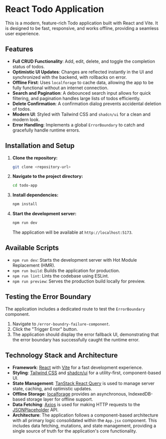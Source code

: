 # React Todo Application

This is a modern, feature-rich Todo application built with React and Vite. It is designed to be fast, responsive, and works offline, providing a seamless user experience.

## Features

- **Full CRUD Functionality**: Add, edit, delete, and toggle the completion status of todos.
- **Optimistic UI Updates**: Changes are reflected instantly in the UI and synchronized with the backend, with rollbacks on error.
- **Offline First**: Uses `localforage` to cache data, allowing the app to be fully functional without an internet connection.
- **Search and Pagination**: A debounced search input allows for quick filtering, and pagination handles large lists of todos efficiently.
- **Delete Confirmation**: A confirmation dialog prevents accidental deletion of todos.
- **Modern UI**: Styled with Tailwind CSS and `shadcn/ui` for a clean and modern look.
- **Error Handling**: Implements a global `ErrorBoundary` to catch and gracefully handle runtime errors.

## Installation and Setup

1.  **Clone the repository:**
    ```bash
    git clone <repository-url>
    ```
2.  **Navigate to the project directory:**
    ```bash
    cd todo-app
    ```
3.  **Install dependencies:**
    ```bash
    npm install
    ```
4.  **Start the development server:**
    ```bash
    npm run dev
    ```
    The application will be available at `http://localhost:5173`.

## Available Scripts

- `npm run dev`: Starts the development server with Hot Module Replacement (HMR).
- `npm run build`: Builds the application for production.
- `npm run lint`: Lints the codebase using ESLint.
- `npm run preview`: Serves the production build locally for preview.

## Testing the Error Boundary

The application includes a dedicated route to test the `ErrorBoundary` component.

1.  Navigate to `/error-boundry-failure-component`.
2.  Click the "Trigger Error" button.
3.  The application should display the error fallback UI, demonstrating that the error boundary has successfully caught the runtime error.

## Technology Stack and Architecture

- **Framework**: [React](https://react.dev/) with [Vite](https://vitejs.dev/) for a fast development experience.
- **Styling**: [Tailwind CSS](https://tailwindcss.com/) and [shadcn/ui](https://ui.shadcn.com/) for a utility-first, component-based UI.
- **State Management**: [TanStack React Query](https://tanstack.com/query) is used to manage server state, caching, and optimistic updates.
- **Offline Storage**: [localforage](https://github.com/localForage/localForage) provides an asynchronous, IndexedDB-based storage layer for offline support.
- **Data Fetching**: [Axios](https://axios-http.com/) is used for making HTTP requests to the [JSONPlaceholder](https://jsonplaceholder.typicode.com/) API.
- **Architecture**: The application follows a component-based architecture with all primary logic consolidated within the `App.jsx` component. This includes data fetching, mutations, and state management, providing a single source of truth for the application's core functionality.
